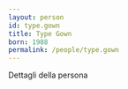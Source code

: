 ```yaml
---
layout: person
id: type.gown
title: Type Gown
born: 1988
permalink: /people/type.gown
---
```


Dettagli della persona 